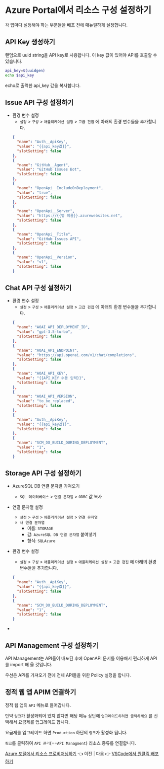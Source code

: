 # Azure Portal에서 리소스 구성 설정하기

각 앱마다 설정해야 하는 부분들을 배포 전에 매뉴얼하게 설정합니다.

## API Key 생성하기
랜덤으로 uuid string을 API key로 사용합니다. 이 key 값이 있어야 API를 호출할 수 있습니다.
```bash
api_key=$(uuidgen)
echo $api_key
```

echo로 출력한 api_key 값을 복사합니다.

## Issue API 구성 설정하기
* 환경 변수 설정
  * `설정` > `구성` > `애플리케이션 설정` > `고급 편집` 에 아래의 환경 변수들을 추가합니다.
  ```json
  {
    "name": "Auth__ApiKey",
    "value": "{{api_key값}}",
    "slotSetting": false
  },
  {
    "name": "GitHub__Agent",
    "value": "GitHub Issues Bot",
    "slotSetting": false
  },
  {
    "name": "OpenApi__IncludeOnDeployment",
    "value": "true",
    "slotSetting": false
  },
  {
    "name": "OpenApi__Server",
    "value": "https://{{앱 이름}}.azurewebsites.net",
    "slotSetting": false
  },
  {
    "name": "OpenApi__Title",
    "value": "GitHub Issues API",
    "slotSetting": false
  },
  {
    "name": "OpenApi__Version",
    "value": "v1",
    "slotSetting": false
  }
  ```

## Chat API 구성 설정하기
* 환경 변수 설정
  * `설정` > `구성` > `애플리케이션 설정` > `고급 편집` 에 아래의 환경 변수들을 추가합니다.
  ```json
  {
    "name": "AOAI_API_DEPLOYMENT_ID",
    "value": "gpt-3.5-turbo",
    "slotSetting": false
  },
  {
    "name": "AOAI_API_ENDPOINT",
    "value": "https://api.openai.com/v1/chat/completions",
    "slotSetting": false
  },
  {
    "name": "AOAI_API_KEY",
    "value": "{{API_KEY 수동 입력}}",
    "slotSetting": false
  },
  {
    "name": "AOAI_API_VERSION",
    "value": "to_be_replaced",
    "slotSetting": false
  },
  {
    "name": "Auth__ApiKey",
    "value": "{{api_key값}}",
    "slotSetting": false
  },
  {
    "name": "SCM_DO_BUILD_DURING_DEPLOYMENT",
    "value": "1",
    "slotSetting": false
  }
  ```

## Storage API 구성 설정하기
* AzureSQL DB 연결 문자열 가져오기
    * `SQL 데이터베이스` > `연결 문자열` > `ODBC` 값 복사

* 연결 문자열 설정
  * `설정` > `구성` > `애플리케이션 설정` > `연결 문자열`
  * `새 연결 문자열`
    * 이름: `STORAGE`
    * 값: `AzureSQL DB 연결 문자열` 붙여넣기
    * 형식: `SQLAzure`

* 환경 변수 설정
  * `설정` > `구성` > `애플리케이션 설정` > `애플리케이션 설정` > `고급 편집` 에 아래의 환경 변수들을 추가합니다.
  ```json
  {
    "name": "Auth__ApiKey",
    "value": "{{api_key값}}",
    "slotSetting": false
  },
  {
    "name": "SCM_DO_BUILD_DURING_DEPLOYMENT",
    "value": "1",
    "slotSetting": false
  }
  ```

* 

## API Management 구성 설정하기

API Management는 API들이 배포된 후에 OpenAPI 문서를 이용해서 편리하게 API를 import 해 올 것입니다.

우선은 API를 가져오기 전에 전체 API들을 위한 Policy 설정을 합니다.



## 정적 웹 앱 APIM 연결하기
정적 웹 앱의 `API` 메뉴로 들어갑니다.

만약 `링크`가 활성화되어 있지 않다면 해당 메뉴 상단에 `업그레이드하려면 클릭하세요` 를 선택해서 요금제를 업그레이드 합니다.

요금제를 업그레이드 하면 `Production` 하단의 `링크`가 활성화 됩니다.

`링크`를 클릭하여 `API 관리`(==`API Managment`) 리소스 종류를 연결합니다. 


[Azure 포털에서 리소스 프로비저닝하기](./01-portal-provision.md) 👈 이전 | 다음 👉 [VSCode에서 원클릭 배포하기](./03-vscode.md)